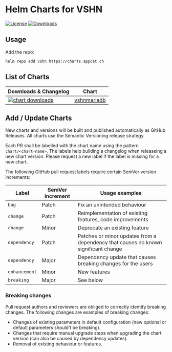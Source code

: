 # Helm Charts for VSHN

[![License](https://img.shields.io/github/license/vshn/appcat-charts)](https://github.com/vshn/appcat-charts/blob/main/LICENSE)
[![Downloads](https://img.shields.io/github/downloads/vshn/appcat-charts/total)](https://github.com/vshn/appcat-charts/releases)

## Usage

Add the repo:

```
helm repo add vshn https://charts.appcat.ch
```

## List of Charts

| Downloads & Changelog | Chart |
| --- | --- |
| [![chart downloads](https://img.shields.io/github/downloads/vshn/appcat-charts/vshnmariadb-0.0.1/total)](https://github.com/vshn/appcat-charts/releases/tag/vshnmariadb-0.0.1) | [vshnmariadb](charts/vshnmariadb/README.md) |

## Add / Update Charts

New charts and versions will be built and published automatically as GitHub Releases. All charts use the Semantic Versioning release strategy.

Each PR shall be labelled with the chart name using the pattern `chart/<chart-name>`. The labels help building a changelog when releaseing a new chart version. Please request a new label if the label is missing for a new chart.

The following GitHub pull request labels require certain SemVer version increments:

| Label | SemVer increment | Usage examples |
| --- | --- | --- |
| `bug` | Patch | Fix an unintended behaviour |
| `change` | Patch | Reimplementation of existing features, code improvements |
| `change` | Minor | Deprecate an existing feature |
| `dependency` | Patch | Patches or minor updates from a dependency that causes no known significant change |
| `dependency` | Major | Dependency update that causes breaking changes for the users |
| `enhancement` | Minor | New features |
| `breaking` | Major | See below |

### Breaking changes

Pull request authors and reviewers are obliged to correctly identify breaking changes.
The following changes are examples of breaking changes:

* Changes of existing parameters in default configuration (new optional or default parameters should’t be breaking).
* Changes that require manual upgrade steps when upgrading the chart version (can also be caused by dependency updates).
* Removal of existing behaviour or features.
